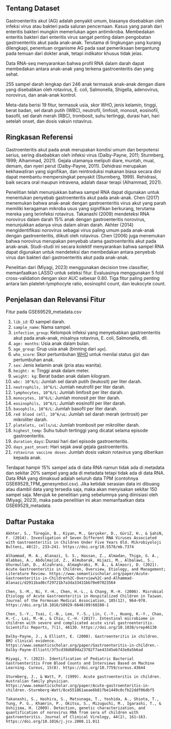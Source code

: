 ## Tentang Dataset

Gastroenteritis akut (AG) adalah penyakit umum, biasanya disebabkan oleh infeksi virus atau bakteri pada saluran pencernaan. Kasus yang parah dari enteritis bakteri mungkin memerlukan agen antimikroba. Membedakan enteritis bakteri dari enteritis virus sangat penting dalam pengobatan gastroenteritis akut pada anak-anak. Terutama di lingkungan yang kurang dilengkapi, penentuan organisme AG pada saat pemeriksaan bergantung pada temuan dari dokter anak, tetapi indikator khusus tidak jelas.

Data RNA-seq menyarankan bahwa profil RNA dalam darah dapat membedakan antara anak-anak yang terkena gastroenteritis dan yang sehat.

255 sampel darah lengkap dari 246 anak termasuk anak-anak dengan diare yang disebabkan oleh rotavirus, E. coli, Salmonella, Shigella, adenovirus, norovirus, dan anak-anak kontrol.

Meta-data berisi 19 fitur, termasuk usia, skor WHO, jenis kelamin, tinggi, berat badan, sel darah putih (WBC), neutrofil, limfosit, monosit, eosinofil, basofil, sel darah merah (RBC), trombosit, suhu tertinggi, durasi hari, hari setelah onset, dan dosis vaksin rotavirus.

## Ringkasan Referensi

Gastroenteritis akut pada anak merupakan kondisi umum dan berpotensi serius, sering disebabkan oleh infeksi virus (Dalby-Payne, 2011; Sturmberg, 1999; Alhammad, 2021). Gejala utamanya meliputi diare, muntah, mual, demam, dan nyeri perut (Dalby-Payne, 2011). Dehidrasi merupakan kekhawatiran yang signifikan, dan reintroduksi makanan biasa secara dini dapat membantu mempersingkat penyakit (Sturmberg, 1999). Rehidrasi, baik secara oral maupun intravena, adalah dasar terapi (Alhammad, 2021).

Penelitian telah menunjukkan bahwa sampel RNA dapat digunakan untuk menentukan penyebab gastroenteritis akut pada anak-anak. Chen (2017) menemukan bahwa anak-anak dengan gastroenteritis virus akut yang parah memiliki keragaman mikroba usus yang signifikan berkurang, terutama mereka yang terinfeksi rotavirus. Takanashi (2009) mendeteksi RNA norovirus dalam darah 15% anak dengan gastroenteritis norovirus, menunjukkan adanya virus dalam aliran darah. Akhter (2014) mengidentifikasi norovirus sebagai virus paling umum pada anak-anak dengan gastroenteritis, diikuti oleh rotavirus. Chen (2006) juga menemukan bahwa norovirus merupakan penyebab utama gastroenteritis akut pada anak-anak. Studi-studi ini secara kolektif menyarankan bahwa sampel RNA dapat digunakan untuk mendeteksi dan membedakan antara penyebab virus dan bakteri dari gastroenteritis akut pada anak-anak.

Penelitian dari (Miyagi, 2023) menggunakan decision tree classifier, memanfaatkan LASSO untuk seleksi fitur. Evaluasinya menggunakan 5 fold cross-validation dengan skor AUC sebesar 0.80. Tiga fitur paling penting antara lain platelet-lymphocyte ratio, eosinophil count, dan leukocyte count.

## Penjelasan dan Relevansi Fitur

Fitur pada GSE69529_metadata.csv
1. `lib_id`: ID sampel darah.
2. `sample_name`: Nama sampel.
3. `infection_group`: Kelompok infeksi yang menyebabkan gastroenteritis akut pada anak-anak, misalnya rotavirus, E. coli, Salmonella, dll.
4. `age: months`: Usia anak dalam bulan.
5. `age_group`: Grup usia anak (binning dari `age`).
6. `who_score`: Skor pertumbuhan [WHO](https://www.who.int/publications/i/item/9789241547635) untuk menilai status gizi dan pertumbuhan anak.
7. `sex`: Jenis kelamin anak (pria atau wanita).
8. `height: m`: Tinggi anak dalam meter.
9. `weight: kg`: Berat badan anak dalam kilogram.
10. `wbc: 10^6/L`: Jumlah sel darah putih (leukosit) per liter darah.
11. `neutrophils, 10^6/L`: Jumlah neutrofil per liter darah.
12. `lymphocytes, 10^6/L`: Jumlah limfosit per liter darah.
13. `monocytes, 10^6/L`: Jumlah monosit per liter darah.
14. `eosinophils, 10^6/L`: Jumlah eosinofil per liter darah.
15. `basophils, 10^6/L`: Jumlah basofil per liter darah.
16. `red blood cell, 10^6/uL`: Jumlah sel darah merah (eritrosit) per mikroliter darah.
17. `platelets, cells/uL`: Jumlah trombosit per mikroliter darah.
18. `highest_temp`: Suhu tubuh tertinggi yang dicatat selama episode gastroenteritis.
19. `duration_days`: Durasi hari dari episode gastroenteritis.
20. `days_past_onset`: Hari sejak awal gejala gastroenteritis.
21. `rotavirus vaccine doses`: Jumlah dosis vaksin rotavirus yang diberikan kepada anak.

Terdapat hampir 15% sampel ada di data RNA namun tidak ada di metadata dan sekitar 20% sampel yang ada di metadata tetapi tidak ada di data RNA. Data RNA yang dimaksud adalah seluruh data TPM (contohnya GSE69529_TPM_genesymbol.csv). Jika ketidak serasian data ini dibuang atau diambil data yang tersedia saja, maka akan menyisakan sekitar 150 sampel saja. Merujuk ke penelitian yang sebelumnya yang diinisiasi oleh (Miyagi, 2023), maka pada penelitian ini akan memanfaatkan data GSE69529_metadata.


## Daftar Pustaka

```
Akhter, S., Türegün, B., Kiyan, M., Gerçeker, D., Güri̇Z, H., & Şahi̇N, F. (2014). Investigation of Seven Different RNA Viruses Associated with Gastroenteritis in Children Under Five Years Old. Mikrobiyoloji Bulteni, 48(2), 233–241. https://doi.org/10.5578/mb.7374

Alhammad, M. A., Alanazi, S. S., Hassan, Z., Almadan, Thiga, G. A., Alabbas, A., Abdulmajid, Z., Almubarak, Hijazi, M., Albalawi, S., Ghurmullah, D., Alzahrani, Almaghrabi, M. A., & Almasri, D. (2021). Acute Gastroenteritis in Children, Overview, Etiology, and Management; Literature Review. https://www.semanticscholar.org/paper/Acute-Gastroenteritis-in-Children%2C-Overview%2C-and-Alhammad-Alanazi/d2911bad6cf29721b7a3da33431bb70e07023564

Chen, S.-M., Ni, Y.-H., Chen, H.-L., & Chang, M.-H. (2006). Microbial Etiology of Acute Gastroenteritis in Hospitalized Children in Taiwan. Journal of the Formosan Medical Association, 105(12), 964–970. https://doi.org/10.1016/S0929-6646(09)60280-1

Chen, S.-Y., Tsai, C.-N., Lee, Y.-S., Lin, C.-Y., Huang, K.-Y., Chao, H.-C., Lai, M.-W., & Chiu, C.-H. (2017). Intestinal microbiome in children with severe and complicated acute viral gastroenteritis. Scientific Reports, 7(1), 46130. https://doi.org/10.1038/srep46130

Dalby-Payne, J., & Elliott, E. (2008). Gastroenteritis in children. BMJ clinical evidence. https://www.semanticscholar.org/paper/Gastroenteritis-in-children.-Dalby-Payne-Elliott/3f5cd38d689da23782f7ae43345eb743e0a5b6ad

Miyagi, Y. (2023). Identification of Pediatric Bacterial Gastroenteritis From Blood Counts and Interviews Based on Machine Learning. Cureus, 15(8). https://doi.org/10.7759/cureus.43644

Sturmberg, J., & Watt, P. (1999). Acute gastroenteritis in children. Australian family physician. https://www.semanticscholar.org/paper/Acute-gastroenteritis-in-children.-Sturmberg-Watt/8ce551861aeae6b81fbe1449c0cfb22ddf06dbf5

Takanashi, S., Hashira, S., Matsunaga, T., Yoshida, A., Shiota, T., Tung, P. G., Khamrin, P., Okitsu, S., Mizuguchi, M., Igarashi, T., & Ushijima, H. (2009). Detection, genetic characterization, and quantification of norovirus RNA from sera of children with gastroenteritis. Journal of Clinical Virology, 44(2), 161–163. https://doi.org/10.1016/j.jcv.2008.11.011
```
